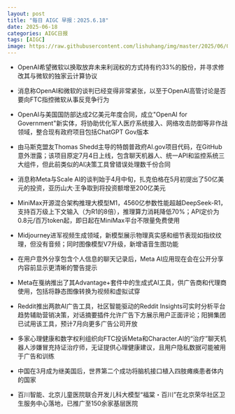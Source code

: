```yaml
---
layout: post
title: "每日 AIGC 早报：2025.6.18"
date: 2025-06-18
categories: AIGC日报
tags: [AIGC]
image: https://raw.githubusercontent.com/lishuhang/img/master/2025/06/0618-d.jpg
---
```


- OpenAI希望微软以换取放弃未来利润权的方式持有约33%的股份，并寻求修改其与微软的独家云计算协议

- 消息称OpenAI和微软的谈判已经变得非常紧张，以至于OpenAI高管讨论是否要向FTC指控微软从事反竞争行为

- OpenAI与美国国防部达成2亿美元年度合同，成立"OpenAI for Government"新实体，将协助优化军人医疗系统接入、网络攻击防御等非作战领域，整合现有政府项目包括ChatGPT Gov版本

- 由马斯克盟友Thomas Shedd主导的特朗普政府AI.gov项目代码，在GitHub意外泄露；该项目原定7月4日上线，包含聊天机器人、统一API和监控系统三大组件，但此前类似的AI决策工具曾错误处理数千份合同

- 消息称Meta与Scale AI的谈判始于4月中旬，扎克伯格在5月初提出了50亿美元的投资，亚历山大·王争取到将投资额增至200亿美元

- MiniMax开源混合架构推理大模型M1，4560亿参数性能超越DeepSeek-R1，支持百万级上下文输入（为R1的8倍），推理算力消耗降低70%；API定价为0.8元/百万token起，即日起在MiniMax平台不限量免费使用

- Midjourney进军视频生成领域，新模型展示物理真实感和细节表现如指纹纹理，但没有音频；同时图像模型V7升级，新增语音生图功能

- 在用户意外分享包含个人信息的聊天记录后，Meta AI应用现在会在公开分享内容前显示更清晰的警告提示

- Meta在戛纳推出了其Advantage+套件中的生成式AI工具，供广告商和代理商使用，包括将静态图像转换为视频和虚拟试穿

- Reddit推出两款AI广告工具，社区智能驱动的Reddit Insights可实时分析平台趋势辅助营销决策，对话摘要插件允许广告下方展示用户正面评论；阳狮集团已试用该工具，预计7月向更多广告公司开放

- 多家心理健康和数字权利组织向FTC投诉Meta和Character.AI的“治疗”聊天机器人涉嫌冒充持证治疗师，无证提供心理健康建议，且用户隐私数据可能被用于广告和训练

- 中国在3月成为继美国后，世界第二个成功将脑机接口植入四肢瘫痪患者体内的国家

- 百川智能、北京儿童医院联合开发儿科大模型“福棠・百川”在北京荣华社区卫生服务中心落地，已推广至150余家基层医院